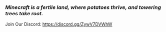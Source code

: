 ### _Minecraft is a fertile land, where potatoes thrive, and towering trees take root._

Join Our Discord: https://discord.gg/ZywV7DVWhW

